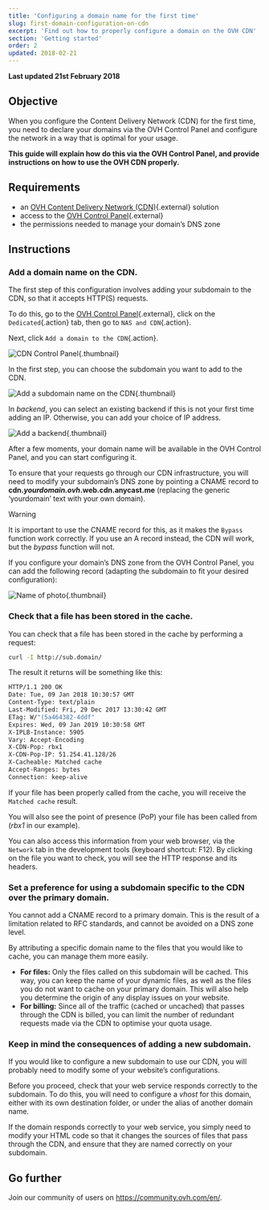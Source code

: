 ```yaml
---
title: 'Configuring a domain name for the first time'
slug: first-domain-configuration-on-cdn
excerpt: 'Find out how to properly configure a domain on the OVH CDN'
section: 'Getting started'
order: 2
updated: 2018-02-21
---
```


**Last updated 21st February 2018**


## Objective

When you configure the Content Delivery Network (CDN) for the first time, you need to declare your domains via the OVH Control Panel and configure the network in a way that is optimal for your usage.

**This guide will explain how do this via the OVH Control Panel, and provide instructions on how to use the OVH CDN properly.**


## Requirements

- an [OVH Content Delivery Network (CDN)](https://www.ovh.co.uk/cdn/){.external} solution
- access to the [OVH Control Panel](https://www.ovh.com/auth/?action=gotomanager&from=https://www.ovh.co.uk/&ovhSubsidiary=GB){.external}
- the permissions needed to manage your domain’s DNS zone
 
 

## Instructions

### Add a domain name on the CDN.

The first step of this configuration involves adding your subdomain to the CDN, so that it accepts HTTP(S) requests.

To do this, go to the [OVH Control Panel](https://www.ovh.com/auth/?action=gotomanager&from=https://www.ovh.co.uk/&ovhSubsidiary=GB){.external}, click on the `Dedicated`{.action} tab, then go to `NAS and CDN`{.action}.

Next, click `Add a domain to the CDN`{.action}.

![CDN Control Panel](images/cdn_customer_panel.png){.thumbnail}

In the first step, you can choose the subdomain you want to add to the CDN.

![Add a subdomain name on the CDN](images/add_cdn_domain_step_1.png){.thumbnail}

In *backend*, you can select an existing backend if this is not your first time adding an IP. Otherwise, you can add your choice of IP address.

![Add a backend](images/add_cdn_domain_step_2.png){.thumbnail}


After a few moments, your domain name will be available in the OVH Control Panel, and you can start configuring it.

To ensure that your requests go through our CDN infrastructure, you will need to modify your subdomain’s DNS zone by pointing a CNAME record to **cdn.*yourdomain.ovh*.web.cdn.anycast.me** (replacing the generic ‘yourdomain’ text with your own domain).


> [!warning]
>
> It is important to use the CNAME record for this, as it makes the `Bypass` function work correctly. If you use an A record instead, the CDN will work, but the *bypass* function will not.
>


If you configure your domain’s DNS zone from the OVH Control Panel, you can add the following record (adapting the subdomain to fit your desired configuration):

![Name of photo](images/cname_field.png){.thumbnail}

 

### Check that a file has been stored in the cache.

You can check that a file has been stored in the cache by performing a request:

```sh
curl -I http://sub.domain/
```

The result it returns will be something like this:

```bash
HTTP/1.1 200 OK
Date: Tue, 09 Jan 2018 10:30:57 GMT
Content-Type: text/plain
Last-Modified: Fri, 29 Dec 2017 13:30:42 GMT
ETag: W/"(5a464382-4ddf"
Expires: Wed, 09 Jan 2019 10:30:58 GMT
X-IPLB-Instance: 5905
Vary: Accept-Encoding
X-CDN-Pop: rbx1
X-CDN-Pop-IP: 51.254.41.128/26
X-Cacheable: Matched cache
Accept-Ranges: bytes
Connection: keep-alive
```

If your file has been properly called from the cache, you will receive the `Matched cache` result.

You will also see the point of presence (PoP) your file has been called from (*rbx1* in our example).

You can also access this information from your web browser, via the `Network` tab in the development tools (keyboard shortcut: F12). By clicking on the file you want to check, you will see the HTTP response and its headers.


### Set a preference for using a subdomain specific to the CDN over the primary domain.

You cannot add a CNAME record to a primary domain. This is the result of a limitation related to RFC standards, and cannot be avoided on a DNS zone level.

By attributing a specific domain name to the files that you would like to cache, you can manage them more easily.

- **For files:** Only the files called on this subdomain will be cached. This way, you can keep the name of your dynamic files, as well as the files you do not want to cache on your primary domain. This will also help you determine the origin of any display issues on your website.
- **For billing:** Since all of the traffic (cached or uncached) that passes through the CDN is billed, you can limit the number of redundant requests made via the CDN to optimise your quota usage.


### Keep in mind the consequences of adding a new subdomain.

If you would like to configure a new subdomain to use our CDN, you will probably need to modify some of your website’s configurations.

Before you proceed, check that your web service responds correctly to the subdomain. To do this, you will need to configure a *vhost* for this domain, either with its own destination folder, or under the alias of another domain name.

If the domain responds correctly to your web service, you simply need to modify your HTML code so that it changes the sources of files that pass through the CDN, and ensure that they are named correctly on your subdomain.

 
## Go further

Join our community of users on <https://community.ovh.com/en/>.